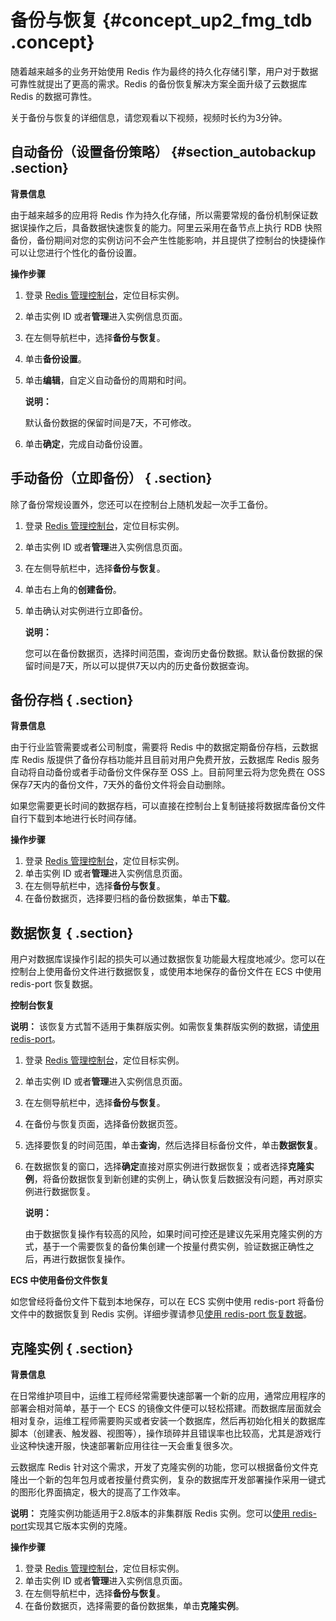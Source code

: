 # 备份与恢复 {#concept_up2_fmg_tdb .concept}

随着越来越多的业务开始使用 Redis 作为最终的持久化存储引擎，用户对于数据可靠性就提出了更高的需求。Redis 的备份恢复解决方案全面升级了云数据库 Redis 的数据可靠性。

关于备份与恢复的详细信息，请您观看以下视频，视频时长约为3分钟。



## 自动备份（设置备份策略） {#section_autobackup .section}

**背景信息**

由于越来越多的应用将 Redis 作为持久化存储，所以需要常规的备份机制保证数据误操作之后，具备数据快速恢复的能力。阿里云采用在备节点上执行 RDB 快照备份，备份期间对您的实例访问不会产生性能影响，并且提供了控制台的快捷操作可以让您进行个性化的备份设置。

**操作步骤**

1.  登录 [Redis 管理控制台](https://kvstore.console.aliyun.com/)，定位目标实例。
2.  单击实例 ID 或者**管理**进入实例信息页面。
3.  在左侧导航栏中，选择**备份与恢复**。
4.  单击**备份设置**。
5.  单击**编辑**，自定义自动备份的周期和时间。

    **说明：** 

    默认备份数据的保留时间是7天，不可修改。

6.  单击**确定**，完成自动备份设置。

## 手动备份（立即备份） { .section}

除了备份常规设置外，您还可以在控制台上随机发起一次手工备份。

1.  登录 [Redis 管理控制台](https://kvstore.console.aliyun.com/)，定位目标实例。
2.  单击实例 ID 或者**管理**进入实例信息页面。
3.  在左侧导航栏中，选择**备份与恢复**。
4.  单击右上角的**创建备份**。
5.  单击确认对实例进行立即备份。

    **说明：** 

    您可以在备份数据页，选择时间范围，查询历史备份数据。默认备份数据的保留时间是7天，所以可以提供7天以内的历史备份数据查询。


## 备份存档 { .section}

**背景信息**

由于行业监管需要或者公司制度，需要将 Redis 中的数据定期备份存档，云数据库 Redis 版提供了备份存档功能并且目前对用户免费开放，云数据库 Redis 服务自动将自动备份或者手动备份文件保存至 OSS 上。目前阿里云将为您免费在 OSS 保存7天内的备份文件，7天外的备份文件将会自动删除。

如果您需要更长时间的数据存档，可以直接在控制台上复制链接将数据库备份文件自行下载到本地进行长时间存储。

**操作步骤**

1.  登录 [Redis 管理控制台](https://kvstore.console.aliyun.com/)，定位目标实例。
2.  单击实例 ID 或者**管理**进入实例信息页面。
3.  在左侧导航栏中，选择**备份与恢复**。
4.  在备份数据页，选择要归档的备份数据集，单击**下载**。

## 数据恢复 { .section}

用户对数据库误操作引起的损失可以通过数据恢复功能最大程度地减少。您可以在控制台上使用备份文件进行数据恢复，或使用本地保存的备份文件在 ECS 中使用 redis-port 恢复数据。

**控制台恢复**

**说明：** 该恢复方式暂不适用于集群版实例。如需恢复集群版实例的数据，请[使用 redis-port](intl.zh-CN/用户指南/使用redis-port恢复数据.md#)。

1.  登录 [Redis 管理控制台](https://kvstore.console.aliyun.com/)，定位目标实例。
2.  单击实例 ID 或者**管理**进入实例信息页面。
3.  在左侧导航栏中，选择**备份与恢复**。
4.  在备份与恢复页面，选择备份数据页签。
5.  选择要恢复的时间范围，单击**查询**，然后选择目标备份文件，单击**数据恢复**。
6.  在数据恢复的窗口，选择**确定**直接对原实例进行数据恢复；或者选择**克隆实例**，将备份数据恢复到新创建的实例上，确认恢复后数据没有问题，再对原实例进行数据恢复。

    **说明：** 

    由于数据恢复操作有较高的风险，如果时间可控还是建议先采用克隆实例的方式，基于一个需要恢复的备份集创建一个按量付费实例，验证数据正确性之后，再进行数据恢复操作。


**ECS 中使用备份文件恢复**

如您曾经将备份文件下载到本地保存，可以在 ECS 实例中使用 redis-port 将备份文件中的数据恢复到 Redis 实例。详细步骤请参见[使用 redis-port 恢复数据](intl.zh-CN/用户指南/使用redis-port恢复数据.md#)。

## 克隆实例 { .section}

**背景信息**

在日常维护项目中，运维工程师经常需要快速部署一个新的应用，通常应用程序的部署会相对简单，基于一个 ECS 的镜像文件便可以轻松搭建。而数据库层面就会相对复杂，运维工程师需要购买或者安装一个数据库，然后再初始化相关的数据库脚本（创建表、触发器、视图等），操作琐碎并且错误率也比较高，尤其是游戏行业这种快速开服，快速部署新应用往往一天会重复很多次。

云数据库 Redis 针对这个需求，开发了克隆实例的功能，您可以根据备份文件克隆出一个新的包年包月或者按量付费实例，复杂的数据库开发部署操作采用一键式的图形化界面搞定，极大的提高了工作效率。

**说明：** 克隆实例功能适用于2.8版本的非集群版 Redis 实例。您可以[使用 redis-port](intl.zh-CN/用户指南/使用redis-port恢复数据.md#)实现其它版本实例的克隆。

**操作步骤**

1.  登录 [Redis 管理控制台](https://kvstore.console.aliyun.com/)，定位目标实例。
2.  单击实例 ID 或者**管理**进入实例信息页面。
3.  在左侧导航栏中，选择**备份与恢复**。
4.  在备份数据页，选择需要的备份数据集，单击**克隆实例**。

